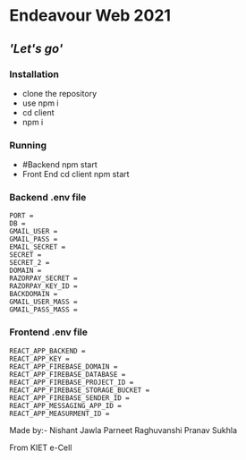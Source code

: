 # Endeavour Web 2021

## _'Let\'s go'_

### Installation

- clone the repository
- use npm i
- cd client
- npm i

### Running

- #Backend
  npm start
- Front End
  cd client
  npm start

### Backend .env file

```
PORT = 
DB = 
GMAIL_USER = 
GMAIL_PASS = 
EMAIL_SECRET = 
SECRET = 
SECRET_2 = 
DOMAIN = 
RAZORPAY_SECRET =
RAZORPAY_KEY_ID = 
BACKDOMAIN = 
GMAIL_USER_MASS = 
GMAIL_PASS_MASS = 
```

### Frontend .env file
```
REACT_APP_BACKEND = 
REACT_APP_KEY = 
REACT_APP_FIREBASE_DOMAIN =  
REACT_APP_FIREBASE_DATABASE = 
REACT_APP_FIREBASE_PROJECT_ID = 
REACT_APP_FIREBASE_STORAGE_BUCKET = 
REACT_APP_FIREBASE_SENDER_ID = 
REACT_APP_MESSAGING_APP_ID = 
REACT_APP_MEASURMENT_ID = 
```
Made by:-
Nishant Jawla
Parneet Raghuvanshi
Pranav Sukhla

From KIET e-Cell
